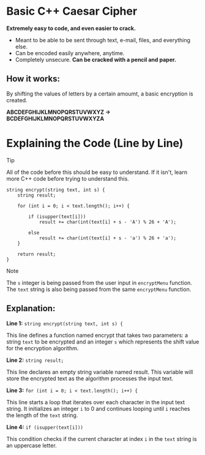 # Basic C++ Caesar Cipher
**Extremely easy to code, and even easier to crack.**
- Meant to be able to be sent through text, e-mail, files, and everything else.
- Can be encoded easily anywhere, anytime.
- Completely unsecure. **Can be cracked with a pencil and paper.**
## How it works:
By shifting the values of letters by a certain amoumt, a basic encryption is created.

**ABCDEFGHIJKLMNOPQRSTUVWXYZ → BCDEFGHIJKLMNOPQRSTUVWXYZA**
# Explaining the Code (Line by Line)
> [!TIP]
> All of the code before this should be easy to understand. If it isn't, learn more C++ code before trying to understand this.
```
string encrypt(string text, int s) {
    string result;

    for (int i = 0; i < text.length(); i++) {

        if (isupper(text[i]))
            result += char(int(text[i] + s - 'A') % 26 + 'A');

        else
            result += char(int(text[i] + s - 'a') % 26 + 'a');
    }

    return result;
}
```
> [!NOTE]
>The `s` integer is being passed from the user input in `encryptMenu` function.
The `text` string is also being passed from the same `encryptMenu` function.

## Explanation:
**Line 1:** `string encrypt(string text, int s) {`

This line defines a function named encrypt that takes two parameters: a string `text` to be encrypted and an integer `s` which represents the shift value for the encryption algorithm.

**Line 2:** `string result;`

This line declares an empty string variable named result. This variable will store the encrypted text as the algorithm processes the input text.

**Line 3:** `for (int i = 0; i < text.length(); i++) {`

This line starts a loop that iterates over each character in the input text string. It initializes an integer `i` to 0 and continues looping until `i` reaches the length of the `text` string.

**Line 4:** `if (isupper(text[i]))`

This condition checks if the current character at index `i` in the `text` string is an uppercase letter.
